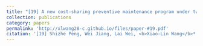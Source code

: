 ```yaml
---
title: "[19] A new cost-sharing preventive maintenance program under two-dimensional warranty"
collection: publications
category: papers
permalink: 'http://xlwang28-c.github.io/files/paper-#19.pdf'
citation: '[19] Shizhe Peng, Wei Jiang, Lai Wei, <b>Xiao-Lin Wang</b>*. (2022). &quot;A new cost-sharing preventive maintenance program under two-dimensional warranty.&quot; <i>International Journal of Production Economics</i>. 254, 108580. [<a href="https://www.sciencedirect.com/science/article/pii/S0925527322001694">link</a>]'
---
```

